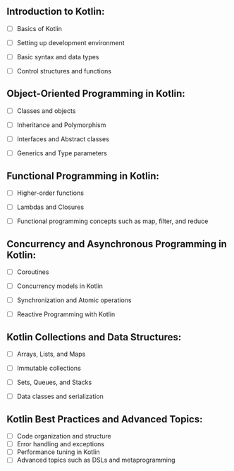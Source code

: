 ## Introduction to Kotlin:
-[ ] Basics of Kotlin
-[ ] Setting up development environment
-[ ] Basic syntax and data types
-[ ] Control structures and functions


## Object-Oriented Programming in Kotlin:
-[ ] Classes and objects
-[ ] Inheritance and Polymorphism
-[ ] Interfaces and Abstract classes
-[ ] Generics and Type parameters


## Functional Programming in Kotlin:
-[ ] Higher-order functions
-[ ] Lambdas and Closures
-[ ] Functional programming concepts such as map, filter, and reduce


## Concurrency and Asynchronous Programming in Kotlin:
-[ ] Coroutines
-[ ] Concurrency models in Kotlin
-[ ] Synchronization and Atomic operations
-[ ] Reactive Programming with Kotlin


## Kotlin Collections and Data Structures:
-[ ] Arrays, Lists, and Maps
-[ ] Immutable collections
-[ ] Sets, Queues, and Stacks
-[ ] Data classes and serialization


## Kotlin Best Practices and Advanced Topics:
-[ ] Code organization and structure
-[ ] Error handling and exceptions
-[ ] Performance tuning in Kotlin
-[ ] Advanced topics such as DSLs and metaprogramming